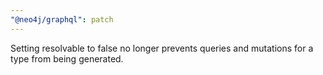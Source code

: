```yaml
---
"@neo4j/graphql": patch
---
```


Setting resolvable to false no longer prevents queries and mutations for a type from being generated.
